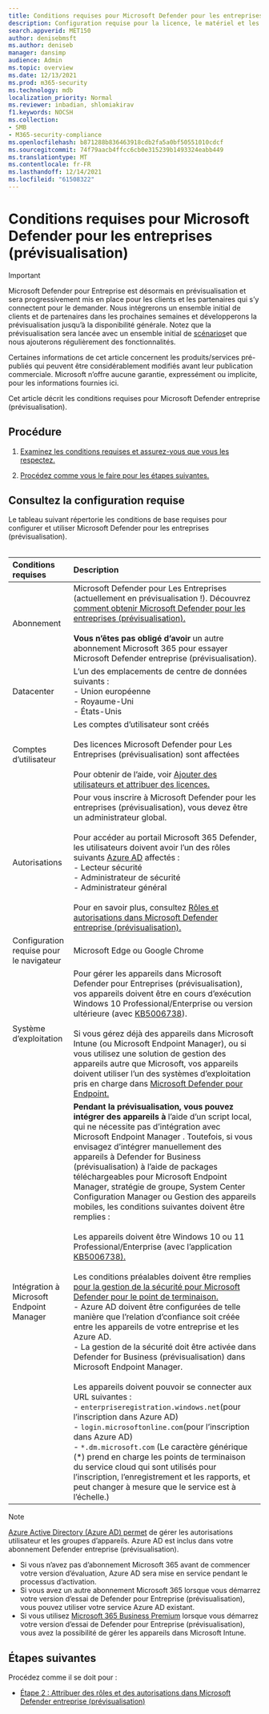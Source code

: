 ```yaml
---
title: Conditions requises pour Microsoft Defender pour les entreprises (prévisualisation)
description: Configuration requise pour la licence, le matériel et les logiciels microsoft Defender pour les entreprises (prévisualisation)
search.appverid: MET150
author: denisebmsft
ms.author: deniseb
manager: dansimp
audience: Admin
ms.topic: overview
ms.date: 12/13/2021
ms.prod: m365-security
ms.technology: mdb
localization_priority: Normal
ms.reviewer: inbadian, shlomiakirav
f1.keywords: NOCSH
ms.collection:
- SMB
- M365-security-compliance
ms.openlocfilehash: b871288b836463918cdb2fa5a0bf50551010cdcf
ms.sourcegitcommit: 74f79aacb4ffcc6cb0e315239b1493324eabb449
ms.translationtype: MT
ms.contentlocale: fr-FR
ms.lasthandoff: 12/14/2021
ms.locfileid: "61508322"
---
```

# <a name="microsoft-defender-for-business-preview-requirements"></a>Conditions requises pour Microsoft Defender pour les entreprises (prévisualisation)

> [!IMPORTANT]
> Microsoft Defender pour Entreprise est désormais en prévisualisation et [](https://aka.ms/mdb-preview) sera progressivement mis en place pour les clients et les partenaires qui s’y connectent pour le demander. Nous intégrerons un ensemble initial de clients et de partenaires dans les prochaines semaines et développerons la prévisualisation jusqu’à la disponibilité générale. Notez que la prévisualisation sera lancée avec un ensemble initial de [scénarios](mdb-tutorials.md#try-these-preview-scenarios)et que nous ajouterons régulièrement des fonctionnalités.
> 
> Certaines informations de cet article concernent les produits/services pré-publiés qui peuvent être considérablement modifiés avant leur publication commerciale. Microsoft n’offre aucune garantie, expressément ou implicite, pour les informations fournies ici. 

Cet article décrit les conditions requises pour Microsoft Defender entreprise (prévisualisation).

## <a name="what-to-do"></a>Procédure

1. [Examinez les conditions requises et assurez-vous que vous les respectez.](#review-the-requirements)

2. [Procédez comme vous le faire pour les étapes suivantes.](#next-steps)

## <a name="review-the-requirements"></a>Consultez la configuration requise

Le tableau suivant répertorie les conditions de base requises pour configurer et utiliser Microsoft Defender pour les entreprises (prévisualisation). <br/><br/>

| Conditions requises | Description |
|:---|:---|
| Abonnement | Microsoft Defender pour Les Entreprises (actuellement en prévisualisation !). Découvrez [comment obtenir Microsoft Defender pour les entreprises (prévisualisation).](get-defender-business.md)<br/><br/>**Vous n’êtes pas obligé d’avoir** un autre abonnement Microsoft 365 pour essayer Microsoft Defender entreprise (prévisualisation). |
| Datacenter | L’un des emplacements de centre de données suivants : <br/>- Union européenne <br/>- Royaume-Uni <br/>- États-Unis |
| Comptes d’utilisateur | Les comptes d’utilisateur sont créés<br/><br/>Des licences Microsoft Defender pour Les Entreprises (prévisualisation) sont affectées <br/><br/>Pour obtenir de l’aide, voir [Ajouter des utilisateurs et attribuer des licences.](../../admin/add-users/add-users.md) |
| Autorisations  | Pour vous inscrire à Microsoft Defender pour les entreprises (prévisualisation), vous devez être un administrateur global.<br/><br/>Pour accéder au portail Microsoft 365 Defender, les utilisateurs doivent avoir l’un des rôles suivants [Azure AD](mdb-roles-permissions.md) affectés : <br/>- Lecteur sécurité<br/>- Administrateur de sécurité<br/>- Administrateur général<br/><br/>Pour en savoir plus, consultez [Rôles et autorisations dans Microsoft Defender entreprise (prévisualisation).](mdb-roles-permissions.md) |
| Configuration requise pour le navigateur | Microsoft Edge ou Google Chrome |
| Système d’exploitation | Pour gérer les appareils dans Microsoft Defender pour Entreprises (prévisualisation), vos appareils doivent être en cours d’exécution Windows 10 Professional/Enterprise ou version ultérieure (avec [KB5006738](https://support.microsoft.com/topic/october-26-2021-kb5006738-os-builds-19041-1320-19042-1320-and-19043-1320-preview-ccbce6bf-ae00-4e66-9789-ce8e7ea35541)). <br/><br/>Si vous gérez déjà des appareils dans Microsoft Intune (ou Microsoft Endpoint Manager), ou si vous utilisez une solution de gestion des appareils autre que Microsoft, vos appareils doivent utiliser l’un des systèmes d’exploitation pris en charge dans [Microsoft Defender pour Endpoint.](../defender-endpoint/minimum-requirements.md) |
| Intégration à Microsoft Endpoint Manager  |  **Pendant la prévisualisation, vous pouvez intégrer des appareils à** l’aide d’un script local, qui ne nécessite pas d’intégration avec Microsoft Endpoint Manager . Toutefois, si vous envisagez d’intégrer manuellement des appareils à Defender for Business (prévisualisation) à l’aide de packages téléchargeables pour Microsoft Endpoint Manager, stratégie de groupe, System Center Configuration Manager ou Gestion des appareils mobiles, les conditions suivantes doivent être remplies : <br/><br/>Les appareils doivent être Windows 10 ou 11 Professional/Enterprise (avec l’application [KB5006738).](https://support.microsoft.com/topic/october-26-2021-kb5006738-os-builds-19041-1320-19042-1320-and-19043-1320-preview-ccbce6bf-ae00-4e66-9789-ce8e7ea35541) <br/><br/>Les conditions préalables doivent être remplies [pour la gestion de la sécurité pour Microsoft Defender pour le point de terminaison.](/mem/intune/protect/mde-security-integration)<br/>- Azure AD doivent être configurées de telle manière que l’relation d’confiance soit créée entre les appareils de votre entreprise et les Azure AD. <br/>- La gestion de la sécurité doit être activée dans Defender for Business (prévisualisation) dans Microsoft Endpoint Manager.<br/><br/>Les appareils doivent pouvoir se connecter aux URL suivantes :<br/>- `enterpriseregistration.windows.net`(pour l’inscription dans Azure AD)<br/>- `login.microsoftonline.com`(pour l’inscription dans Azure AD)<br/>- `*.dm.microsoft.com` (Le caractère générique (*) prend en charge les points de terminaison du service cloud qui sont utilisés pour l’inscription, l’enregistrement et les rapports, et peut changer à mesure que le service est à l’échelle.) |

> [!NOTE]
> [Azure Active Directory (Azure AD) permet](/azure/active-directory/fundamentals/active-directory-whatis) de gérer les autorisations utilisateur et les groupes d’appareils. Azure AD est inclus dans votre abonnement Defender entreprise (prévisualisation). 
> - Si vous n’avez pas d’abonnement Microsoft 365 avant de commencer votre version d’évaluation, Azure AD sera mise en service pendant le processus d’activation. 
> - Si vous avez un autre abonnement Microsoft 365 lorsque vous démarrez votre version d’essai de Defender pour Entreprise (prévisualisation), vous pouvez utiliser votre service Azure AD existant. 
> - Si vous utilisez [Microsoft 365 Business Premium](../../business/index.yml) lorsque vous démarrez votre version d’essai de Defender pour Entreprise (prévisualisation), vous avez la possibilité de gérer les appareils dans Microsoft Intune. 

## <a name="next-steps"></a>Étapes suivantes

Procédez comme il se doit pour :

- [Étape 2 : Attribuer des rôles et des autorisations dans Microsoft Defender entreprise (prévisualisation)](mdb-roles-permissions.md) 
 